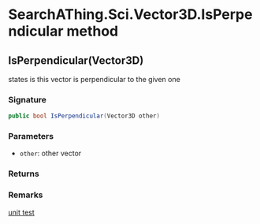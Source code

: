 # SearchAThing.Sci.Vector3D.IsPerpendicular method
## IsPerpendicular(Vector3D)
states is this vector is perpendicular to the given one

### Signature
```csharp
public bool IsPerpendicular(Vector3D other)
```
### Parameters
- `other`: other vector

### Returns

### Remarks
[unit test](/test/Vector3D/Vector3DTest_0018.cs)
